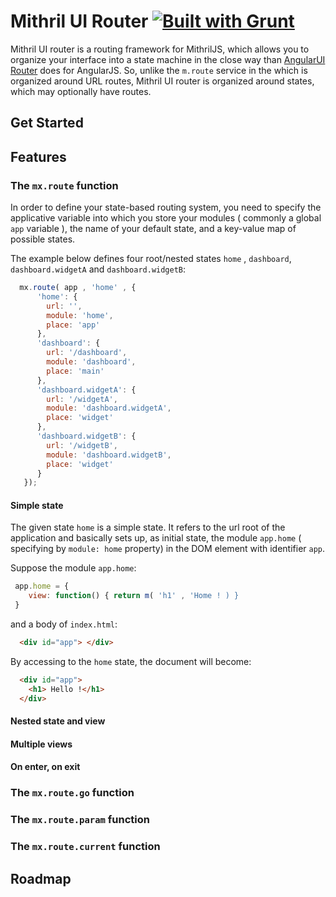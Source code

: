 Mithril UI Router [![Built with Grunt](https://cdn.gruntjs.com/builtwith.png)](http://gruntjs.com/)
=================

Mithril UI router is a routing framework for MithrilJS, which allows you to organize your interface into a state machine in the close way than [AngularUI Router](https://github.com/angular-ui/ui-router) does for AngularJS. So, unlike the `m.route` service in the which is organized around URL routes, Mithril UI router is organized around states, which may optionally have routes.

## Get Started

## Features

### The `mx.route` function

In order to define your state-based routing system, you need to specify the applicative variable into which you store your modules ( commonly a global `app` variable ), the name of your default state, and a key-value map of possible states.

The example below defines four root/nested states `home` , `dashboard`, `dashboard.widgetA` and `dashboard.widgetB`:

```js
  mx.route( app , 'home' , {
      'home': {
        url: '',
        module: 'home',
        place: 'app'
      },
      'dashboard': {
        url: '/dashboard',
        module: 'dashboard',
        place: 'main'
      },
      'dashboard.widgetA': {
        url: '/widgetA',
        module: 'dashboard.widgetA',
        place: 'widget'
      },
      'dashboard.widgetB': {
        url: '/widgetB',
        module: 'dashboard.widgetB',
        place: 'widget'
      }
   });
```

#### Simple state

The given state `home` is a simple state. It refers to the url root of the application and basically sets up, as initial state, the module `app.home` ( specifying by `module: home` property) in the DOM element with identifier `app`. 

Suppose the module `app.home`:
```js
 app.home = {
    view: function() { return m( 'h1' , 'Home ! ) }
 }
```
and a body of `index.html`:
```html
  <div id="app"> </div>
```

By accessing to the `home` state, the document will become: 
```html
  <div id="app">
    <h1> Hello !</h1>
  </div>
```

#### Nested state and view

#### Multiple views

#### On enter, on exit

### The `mx.route.go` function

### The `mx.route.param` function

### The `mx.route.current` function

## Roadmap


